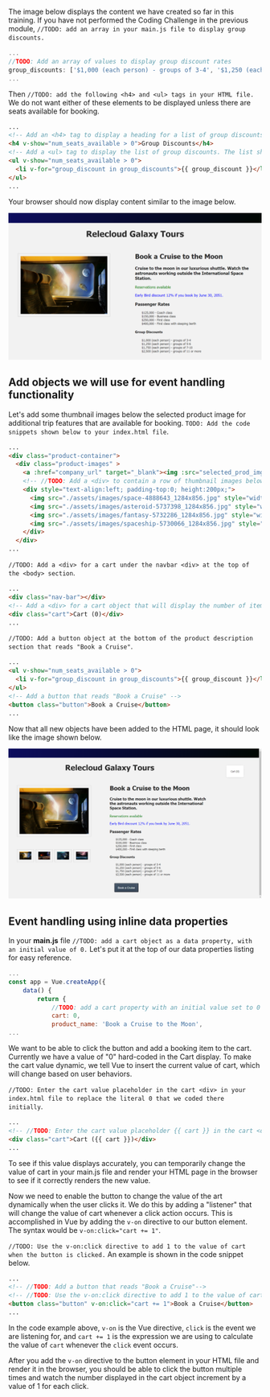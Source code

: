 The image below displays the content we have created so far in this training. If you have not performed the Coding Challenge in the previous module, `//TODO: add an array in your main.js file to display group discounts.`

```javascript
...
//TODO: Add an array of values to display group discount rates
group_discounts: ['$1,000 (each person) - groups of 3-4', '$1,250 (each person) - groups of 5-6', '$1,750 (each person) - groups of 7-10', '$2,500 (each person) - groups of 11 or more'],
...
```

Then `//TODO: add the following <h4> and <ul> tags in your HTML file.` We do not want either of these elements to be displayed unless there are seats available for booking.

```html
...
<!-- Add an <h4> tag to display a heading for a list of group discounts. The heading should not be displayed if no seats are available for booking. -->
<h4 v-show="num_seats_available > 0">Group Discounts</h4>
<!-- Add a <ul> tag to display the list of group discounts. The list should not be displayed if no seats are available for booking. -->
<ul v-show="num_seats_available > 0">
  <li v-for="group_discount in group_discounts">{{ group_discount }}</li>
</ul>
...
```

Your browser should now display content similar to the image below.

![Screenshot showing the HTML page with product name and description on the right, two paragraphs that read "Reservations available" in green text and "Early Bird discount 12% if you book by June 30, 2051" in blue text. Below this are lists for Passenger Rates and Group Discounts](../media/group-disount-array.png)

## Add objects we will use for event handling functionality

Let's add some thumbnail images below the selected product image for additional trip features that are available for booking. `TODO: Add the code snippets shown below to your index.html file`.

```html
...
<div class="product-container">
  <div class="product-images" >
    <a :href="company_url" target="_blank"><img :src="selected_prod_img"></a>
    <!-- //TODO: Add a <div> to contain a row of thumbnail images below the selected product image-->
    <div style="text-align:left; padding-top:0; height:200px;">
      <img src="./assets/images/space-4888643_1284x856.jpg" style="width:12%; margin-right:0px;">
      <img src="./assets/images/asteroid-5737398_1284x856.jpg" style="width:12%; margin-left:12px; margin-right:0px;">
      <img src="./assets/images/fantasy-5732286_1284x856.jpg" style="width:12%; margin-left:12px; margin-right:0px;">
      <img src="./assets/images/spaceship-5730066_1284x856.jpg" style="width:12%; margin-left:12px; margin-right:0px;">
    </div>
  </div>
...
```

`//TODO: Add a <div> for a cart under the navbar <div> at the top of the <body> section`.

```html
...
<div class="nav-bar"></div>
<!-- Add a <div> for a cart object that will display the number of items a user has added to the booking cart -->
<div class="cart">Cart (0)</div>
...
```

`//TODO: Add a button object at the bottom of the product description section that reads "Book a Cruise"`.

```html
...
<ul v-show="num_seats_available > 0">
  <li v-for="group_discount in group_discounts">{{ group_discount }}</li>
</ul>
<!-- Add a button that reads "Book a Cruise" -->
<button class="button">Book a Cruise</button>
...
```

Now that all new objects have been added to the HTML page, it should look like the image shown below.

![Screenshot showing the same HTML page as above, with four thumbnail images now added below the selected product image on the left side. In the product details area on the right side a cart object has been added to the top right corner, with 0 items currently in the car. A button with that reads "Book a Cruise" is displayednow  at the bottom of the product details area.](../media/thumbnails_cart_button.png)

## Event handling using inline data properties

In your **main.js** file `//TODO: add a cart object as a data property, with an initial value of 0.` Let's put it at the top of our data properties listing for easy reference.

```javascript
...
const app = Vue.createApp({
    data() {
        return {
            //TODO: add a cart property with an initial value set to 0
            cart: 0,
            product_name: 'Book a Cruise to the Moon',
...
```

We want to be able to click the button and add a booking item to the cart. Currently we have a value of "0" hard-coded in the Cart display. To make the cart value dynamic, we tell Vue to insert the current value of cart, which will change based on user behaviors.

`//TODO: Enter the cart value placeholder in the cart <div> in your index.html file to replace the literal 0 that we coded there initially`.

```html
...
<!-- //TODO: Enter the cart value placeholder {{ cart }} in the cart <div> to display the current value of cart instead of a hard-coded value. -->
<div class="cart">Cart ({{ cart }})</div>
...
```

To see if this value displays accurately, you can temporarily change the value of cart in your main.js file and render your HTML page in the browser to see if it correctly renders the new value.

Now we need to enable the button to change the value of the art dynamically when the user clicks it. We do this by adding a "listener" that will change the value of cart whenever a click action occurs. This is accomplished in Vue by adding the `v-on` directive to our button element. The syntax would be `v-on:click="cart += 1"`.

`//TODO: Use the v-on:click directive to add 1 to the value of cart when the button is clicked.` An example is shown in the code snippet below.

```html
...
<!-- //TODO: Add a button that reads "Book a Cruise"-->
<!-- //TODO: Use the v-on:click directive to add 1 to the value of cart each time the button is clicked-->
<button class="button" v-on:click="cart += 1">Book a Cruise</button>
...
```

In the code example above, `v-on` is the Vue directive, `click` is the event we are listening for, and `cart += 1` is the expression we are using to calculate the value of `cart` whenever the `click` event occurs.

After you add the `v-on` directive to the button element in your HTML file and render it in the browser, you should be able to click the button multiple times and watch the number displayed in the cart object increment by a value of 1 for each click.
